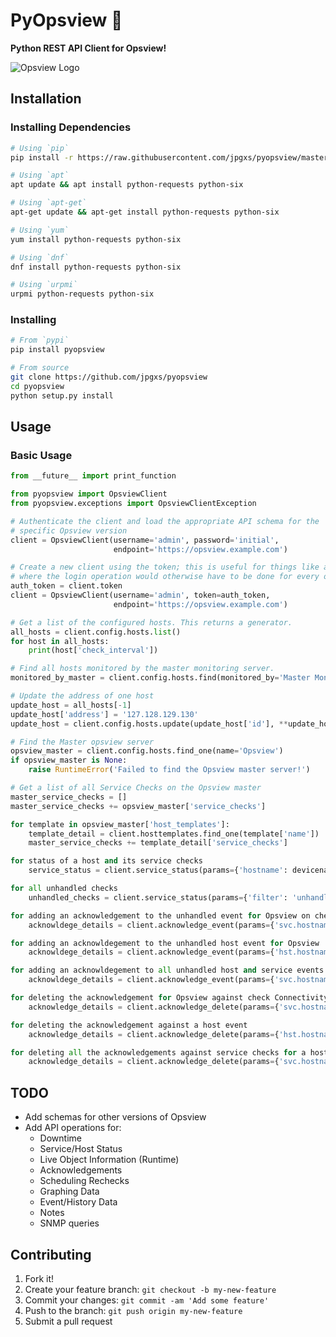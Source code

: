 # PyOpsview :snake:

**Python REST API Client for Opsview!**

![Opsview Logo](https://raw.githubusercontent.com/jpgxs/pyopsview/master/opsview.png)

## Installation

### Installing Dependencies

```bash
# Using `pip`
pip install -r https://raw.githubusercontent.com/jpgxs/pyopsview/master/requirements.txt

# Using `apt`
apt update && apt install python-requests python-six

# Using `apt-get`
apt-get update && apt-get install python-requests python-six

# Using `yum`
yum install python-requests python-six

# Using `dnf`
dnf install python-requests python-six

# Using `urpmi`
urpmi python-requests python-six
```

### Installing

```bash
# From `pypi`
pip install pyopsview

# From source
git clone https://github.com/jpgxs/pyopsview
cd pyopsview
python setup.py install
```

## Usage

### Basic Usage

```python
from __future__ import print_function

from pyopsview import OpsviewClient
from pyopsview.exceptions import OpsviewClientException

# Authenticate the client and load the appropriate API schema for the
# specific Opsview version
client = OpsviewClient(username='admin', password='initial',
                       endpoint='https://opsview.example.com')

# Create a new client using the token; this is useful for things like ansible
# where the login operation would otherwise have to be done for every operation
auth_token = client.token
client = OpsviewClient(username='admin', token=auth_token,
                       endpoint='https://opsview.example.com')

# Get a list of the configured hosts. This returns a generator.
all_hosts = client.config.hosts.list()
for host in all_hosts:
    print(host['check_interval'])

# Find all hosts monitored by the master monitoring server.
monitored_by_master = client.config.hosts.find(monitored_by='Master Monitoring Server')

# Update the address of one host
update_host = all_hosts[-1]
update_host['address'] = '127.128.129.130'
update_host = client.config.hosts.update(update_host['id'], **update_host)

# Find the Master opsview server
opsview_master = client.config.hosts.find_one(name='Opsview')
if opsview_master is None:
    raise RuntimeError('Failed to find the Opsview master server!')

# Get a list of all Service Checks on the Opsview master
master_service_checks = []
master_service_checks += opsview_master['service_checks']

for template in opsview_master['host_templates']:
    template_detail = client.hosttemplates.find_one(template['name'])
    master_service_checks += template_detail['service_checks']

for status of a host and its service checks
    service_status = client.service_status(params={'hostname': devicename, 'cols': '+includehandleddetails'})

for all unhandled checks
    unhandled_checks = client.service_status(params={'filter': 'unhandled'})['list']

for adding an acknowledgement to the unhandled event for Opsview on check Connectivity - LAN
    acknowldege_details = client.acknowledge_event(params={'svc.hostname': 'Opsview', 'svc.servicename': 'Connectivity - LAN'} , data={'notify': str(int(bool(True))), 'sticky': str(int(bool(True))), 'comment': 'Acknowledged and actioned by user'})

for adding an acknowldegement to the unhandled host event for Opsview
    acknowldege_details = client.acknowledge_event(params={'hst.hostname': 'Opsview'}, data={'notify': str(int(bool(True))), 'sticky': str(int(bool(True))), 'comment': 'Acknowledged and actioned by user'})

for adding an acknowldegement to all unhandled host and service events for Opsview
    acknowldege_details = client.acknowledge_event(params={'svc.hostname': 'Opsview'}, data={'notify': str(int(bool(True))), 'sticky': str(int(bool(True))), 'comment': 'Acknowledged and actioned by user'})

for deleting the acknowledgement for Opsview against check Connectivity - LAN
    acknowledge_details = client.acknowledge_delete(params={'svc.hostname': 'Opsview', 'svc.servicename': 'Connectivity - LAN'})

for deleting the acknowledgement against a host event
    acknowledge_details = client.acknowledge_delete(params={'hst.hostname': 'Opsview'})

for deleting all the acknowledgements against service checks for a host
    acknowledge_details = client.acknowledge_delete(params={'svc.hostname': 'Opsview'})    
```


## TODO

* Add schemas for other versions of Opsview
* Add API operations for:
  * Downtime
  * Service/Host Status
  * Live Object Information (Runtime)
  * Acknowledgements
  * Scheduling Rechecks
  * Graphing Data
  * Event/History Data
  * Notes
  * SNMP queries


## Contributing

1. Fork it!
2. Create your feature branch: `git checkout -b my-new-feature`
3. Commit your changes: `git commit -am 'Add some feature'`
4. Push to the branch: `git push origin my-new-feature`
5. Submit a pull request
